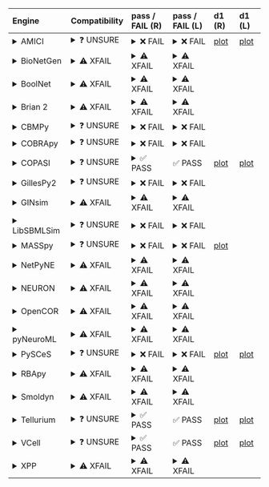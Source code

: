 | Engine                                                                                                                                     | Compatibility                                                                                                                                                                                                       | pass / FAIL (R)                                                                                                                                                                                                                                                                                                                                                                                                                                                                                                                                                                                                                                                                                                                                                                                                                                                                                                                                        | pass / FAIL (L)                                                                                                                                                                                                                                                                                                                                                                          | d1 (R)                                                                  | d1 (L)                                                                 |
| :----------------------------------------------------------------------------------------------------------------------------------------- | :------------------------------------------------------------------------------------------------------------------------------------------------------------------------------------------------------------------ | :----------------------------------------------------------------------------------------------------------------------------------------------------------------------------------------------------------------------------------------------------------------------------------------------------------------------------------------------------------------------------------------------------------------------------------------------------------------------------------------------------------------------------------------------------------------------------------------------------------------------------------------------------------------------------------------------------------------------------------------------------------------------------------------------------------------------------------------------------------------------------------------------------------------------------------------------------- | :--------------------------------------------------------------------------------------------------------------------------------------------------------------------------------------------------------------------------------------------------------------------------------------------------------------------------------------------------------------------------------------- | :---------------------------------------------------------------------- | :--------------------------------------------------------------------- |
| <details><summary>AMICI</summary>https://docs.biosimulators.org/Biosimulators_AMICI/<br></details>                                         | <details><summary>&#10067; UNSURE</summary>The file extensions ('xml', 'sedml') suggest the input file types may not be compatibe with AMICI.<br><br>SBML and SED-ML are compatible with AMICI.</details>           | <details><summary>&#10060; FAIL</summary><a href="https://api.biosimulations.org/runs/675999409fa297efdca4d2a4">view</a><br><a href="https://api.biosimulations.org/results/675999409fa297efdca4d2a4/download">download</a><br><a href="https://api.biosimulations.org/logs/675999409fa297efdca4d2a4?includeOutput=true">logs</a><br><br>ERROR MESSAGE:<br>lambda \* (phik - n) / taun<br><br>ERROR TYPE:<br>CombineArchiveExecutionError</details>                                                                                                                                                                                                                                                                                                                                                                                                                                                                                                    | <details><summary>&#10060; FAIL</summary>ERROR MESSAGE:<br>lambda \* (phik - n) / taun<br><br>ERROR TYPE:<br>CombineArchiveExecutionError</details>                                                                                                                                                                                                                                      | <a href="d1_plots_remote\amici_autogen_plot_for_task1.pdf">plot</a>     | <a href="d1_plots_local\amici_autogen_plot_for_task1.pdf">plot</a>     |
| <details><summary>BioNetGen</summary>https://docs.biosimulators.org/Biosimulators_BioNetGen/<br></details>                                 | <details><summary>&#9888; XFAIL</summary>EXPECTED FAIL<br><br>Only BNGL, SED-ML are compatible with BioNetGen.</details>                                                                                            | <details><summary>&#9888; XFAIL</summary>EXPECTED FAIL<br><br><a href="https://api.biosimulations.org/runs/675999449fa297efdca4d2a7">view</a><br><a href="https://api.biosimulations.org/results/675999449fa297efdca4d2a7/download">download</a><br><a href="https://api.biosimulations.org/logs/675999449fa297efdca4d2a7?includeOutput=true">logs</a><br><br>ERROR MESSAGE:<br>`/root/archive.omex` is not a valid COMBINE/OMEX archive.<br> - The SED-ML file at location `./BIOMD0000000138_url.sedml` is invalid.<br> - Simulation `auto_ten_seconds` is invalid.<br> - Algorithm has an invalid KiSAO id `KISAO_0000694`.<br><br>ERROR TYPE:<br>ValueError</details>                                                                                                                                                                                                                                                                              | <details><summary>&#9888; XFAIL</summary>EXPECTED FAIL<br><br>ERROR MESSAGE:<br>`/root/in/BIOMD0000000138_url.omex` is not a valid COMBINE/OMEX archive.<br> - The SED-ML file at location `./BIOMD0000000138_url.sedml` is invalid.<br> - Simulation `auto_ten_seconds` is invalid.<br> - Algorithm has an invalid KiSAO id `KISAO_0000694`.<br><br>ERROR TYPE:<br>ValueError</details> |                                                                         |                                                                        |
| <details><summary>BoolNet</summary>https://docs.biosimulators.org/Biosimulators_BoolNet/<br></details>                                     | <details><summary>&#9888; XFAIL</summary>EXPECTED FAIL<br><br>Only SBML-qual, SED-ML are compatible with BoolNet.</details>                                                                                         | <details><summary>&#9888; XFAIL</summary>EXPECTED FAIL<br><br><a href="https://api.biosimulations.org/runs/67599946c3054f763d58583c">view</a><br><a href="https://api.biosimulations.org/results/67599946c3054f763d58583c/download">download</a><br><a href="https://api.biosimulations.org/logs/67599946c3054f763d58583c?includeOutput=true">logs</a><br><br>ERROR MESSAGE:<br>`/root/archive.omex` is not a valid COMBINE/OMEX archive.<br> - The SED-ML file at location `./BIOMD0000000138_url.sedml` is invalid.<br> - Simulation `auto_ten_seconds` is invalid.<br> - Algorithm has an invalid KiSAO id `KISAO_0000694`.<br><br>ERROR TYPE:<br>ValueError</details>                                                                                                                                                                                                                                                                              | <details><summary>&#9888; XFAIL</summary>EXPECTED FAIL<br><br>ERROR MESSAGE:<br>`/root/in/BIOMD0000000138_url.omex` is not a valid COMBINE/OMEX archive.<br> - The SED-ML file at location `./BIOMD0000000138_url.sedml` is invalid.<br> - Simulation `auto_ten_seconds` is invalid.<br> - Algorithm has an invalid KiSAO id `KISAO_0000694`.<br><br>ERROR TYPE:<br>ValueError</details> |                                                                         |                                                                        |
| <details><summary>Brian 2</summary>https://docs.biosimulators.org/Biosimulators_pyNeuroML/<br></details>                                   | <details><summary>&#9888; XFAIL</summary>EXPECTED FAIL<br><br>Only NeuroML, SED-ML are compatible with Brian 2.</details>                                                                                           | <details><summary>&#9888; XFAIL</summary>EXPECTED FAIL<br><br><a href="https://api.biosimulations.org/runs/67599942c3054f763d585837">view</a><br><a href="https://api.biosimulations.org/results/67599942c3054f763d585837/download">download</a><br><a href="https://api.biosimulations.org/logs/67599942c3054f763d585837?includeOutput=true">logs</a><br><br>ERROR MESSAGE:<br>No module named 'libsbml'<br><br>ERROR TYPE:<br>ModuleNotFoundError</details>                                                                                                                                                                                                                                                                                                                                                                                                                                                                                          | <details><summary>&#9888; XFAIL</summary>EXPECTED FAIL<br><br>ERROR MESSAGE:<br>No module named 'libsbml'<br><br>ERROR TYPE:<br>ModuleNotFoundError</details>                                                                                                                                                                                                                            |                                                                         |                                                                        |
| <details><summary>CBMPy</summary>https://docs.biosimulators.org/Biosimulators_CBMPy/<br></details>                                         | <details><summary>&#10067; UNSURE</summary>The file extensions ('xml', 'sedml') suggest the input file types may not be compatibe with CBMPy.<br><br>SBML and SED-ML are compatible with CBMPy.</details>           | <details><summary>&#10060; FAIL</summary><a href="https://api.biosimulations.org/runs/67599947707aa64104620c8f">view</a><br><a href="https://api.biosimulations.org/results/67599947707aa64104620c8f/download">download</a><br><a href="https://api.biosimulations.org/logs/67599947707aa64104620c8f?includeOutput=true">logs</a><br><br>ERROR MESSAGE:<br>`/root/archive.omex` is not a valid COMBINE/OMEX archive.<br> - The SED-ML file at location `./BIOMD0000000138_url.sedml` is invalid.<br> - Simulation `auto_ten_seconds` is invalid.<br> - Algorithm has an invalid KiSAO id `KISAO_0000694`.<br><br>ERROR TYPE:<br>ValueError</details>                                                                                                                                                                                                                                                                                                   | <details><summary>&#10060; FAIL</summary>ERROR MESSAGE:<br>`/root/in/BIOMD0000000138_url.omex` is not a valid COMBINE/OMEX archive.<br> - The SED-ML file at location `./BIOMD0000000138_url.sedml` is invalid.<br> - Simulation `auto_ten_seconds` is invalid.<br> - Algorithm has an invalid KiSAO id `KISAO_0000694`.<br><br>ERROR TYPE:<br>ValueError</details>                      |                                                                         |                                                                        |
| <details><summary>COBRApy</summary>https://docs.biosimulators.org/Biosimulators_COBRApy/<br>Only allows steady state simulations</details> | <details><summary>&#10067; UNSURE</summary>The file extensions ('xml', 'sedml') suggest the input file types may not be compatibe with COBRApy.<br><br>SBML and SED-ML are compatible with COBRApy.</details>       | <details><summary>&#10060; FAIL</summary><a href="https://api.biosimulations.org/runs/675999499fa297efdca4d2ae">view</a><br><a href="https://api.biosimulations.org/results/675999499fa297efdca4d2ae/download">download</a><br><a href="https://api.biosimulations.org/logs/675999499fa297efdca4d2ae?includeOutput=true">logs</a><br><br>ERROR MESSAGE:<br>`/root/archive.omex` is not a valid COMBINE/OMEX archive.<br> - The SED-ML file at location `./BIOMD0000000138_url.sedml` is invalid.<br> - Simulation `auto_ten_seconds` is invalid.<br> - Algorithm has an invalid KiSAO id `KISAO_0000694`.<br><br>ERROR TYPE:<br>ValueError</details>                                                                                                                                                                                                                                                                                                   | <details><summary>&#10060; FAIL</summary>ERROR MESSAGE:<br>`/root/in/BIOMD0000000138_url.omex` is not a valid COMBINE/OMEX archive.<br> - The SED-ML file at location `./BIOMD0000000138_url.sedml` is invalid.<br> - Simulation `auto_ten_seconds` is invalid.<br> - Algorithm has an invalid KiSAO id `KISAO_0000694`.<br><br>ERROR TYPE:<br>ValueError</details>                      |                                                                         |                                                                        |
| <details><summary>COPASI</summary>https://docs.biosimulators.org/Biosimulators_COPASI/<br></details>                                       | <details><summary>&#10067; UNSURE</summary>The file extensions ('xml', 'sedml') suggest the input file types may not be compatibe with COPASI.<br><br>SBML and SED-ML are compatible with COPASI.</details>         | <details><summary>&#9989; PASS</summary><a href="https://api.biosimulations.org/runs/6759994cc3054f763d58583f">view</a><br><a href="https://api.biosimulations.org/results/6759994cc3054f763d58583f/download">download</a><br><a href="https://api.biosimulations.org/logs/6759994cc3054f763d58583f?includeOutput=true">logs</a><br><br></details>                                                                                                                                                                                                                                                                                                                                                                                                                                                                                                                                                                                                     | &#9989; PASS                                                                                                                                                                                                                                                                                                                                                                             | <a href="d1_plots_remote\copasi_autogen_plot_for_task1.pdf">plot</a>    | <a href="d1_plots_local\copasi_autogen_plot_for_task1.pdf">plot</a>    |
| <details><summary>GillesPy2</summary>https://docs.biosimulators.org/Biosimulators_GillesPy2/<br></details>                                 | <details><summary>&#10067; UNSURE</summary>The file extensions ('xml', 'sedml') suggest the input file types may not be compatibe with GillesPy2.<br><br>SBML and SED-ML are compatible with GillesPy2.</details>   | <details><summary>&#10060; FAIL</summary><a href="https://api.biosimulations.org/runs/6759994e9fa297efdca4d2b6">view</a><br><a href="https://api.biosimulations.org/results/6759994e9fa297efdca4d2b6/download">download</a><br><a href="https://api.biosimulations.org/logs/6759994e9fa297efdca4d2b6?includeOutput=true">logs</a><br><br>ERROR MESSAGE:<br>`/root/archive.omex` is not a valid COMBINE/OMEX archive.<br> - The SED-ML file at location `./BIOMD0000000138_url.sedml` is invalid.<br> - Simulation `auto_ten_seconds` is invalid.<br> - Algorithm has an invalid KiSAO id `KISAO_0000694`.<br><br>ERROR TYPE:<br>ValueError</details>                                                                                                                                                                                                                                                                                                   | <details><summary>&#10060; FAIL</summary>ERROR MESSAGE:<br>`/root/in/BIOMD0000000138_url.omex` is not a valid COMBINE/OMEX archive.<br> - The SED-ML file at location `./BIOMD0000000138_url.sedml` is invalid.<br> - Simulation `auto_ten_seconds` is invalid.<br> - Algorithm has an invalid KiSAO id `KISAO_0000694`.<br><br>ERROR TYPE:<br>ValueError</details>                      |                                                                         |                                                                        |
| <details><summary>GINsim</summary>https://docs.biosimulators.org/Biosimulators_GINsim/<br></details>                                       | <details><summary>&#9888; XFAIL</summary>EXPECTED FAIL<br><br>Only SBML-qual, SED-ML are compatible with GINsim.</details>                                                                                          | <details><summary>&#9888; XFAIL</summary>EXPECTED FAIL<br><br><a href="https://api.biosimulations.org/runs/6759994fc3054f763d585849">view</a><br><a href="https://api.biosimulations.org/results/6759994fc3054f763d585849/download">download</a><br><a href="https://api.biosimulations.org/logs/6759994fc3054f763d585849?includeOutput=true">logs</a><br><br>ERROR MESSAGE:<br>`/root/archive.omex` is not a valid COMBINE/OMEX archive.<br> - The SED-ML file at location `./BIOMD0000000138_url.sedml` is invalid.<br> - Simulation `auto_ten_seconds` is invalid.<br> - Algorithm has an invalid KiSAO id `KISAO_0000694`.<br><br>ERROR TYPE:<br>ValueError</details>                                                                                                                                                                                                                                                                              | <details><summary>&#9888; XFAIL</summary>EXPECTED FAIL<br><br>ERROR MESSAGE:<br>`/root/in/BIOMD0000000138_url.omex` is not a valid COMBINE/OMEX archive.<br> - The SED-ML file at location `./BIOMD0000000138_url.sedml` is invalid.<br> - Simulation `auto_ten_seconds` is invalid.<br> - Algorithm has an invalid KiSAO id `KISAO_0000694`.<br><br>ERROR TYPE:<br>ValueError</details> |                                                                         |                                                                        |
| <details><summary>LibSBMLSim</summary>https://docs.biosimulators.org/Biosimulators_LibSBMLSim/<br></details>                               | <details><summary>&#10067; UNSURE</summary>The file extensions ('xml', 'sedml') suggest the input file types may not be compatibe with LibSBMLSim.<br><br>SBML and SED-ML are compatible with LibSBMLSim.</details> | <details><summary>&#10060; FAIL</summary><a href="https://api.biosimulations.org/runs/67599951c3054f763d58584c">view</a><br><a href="https://api.biosimulations.org/results/67599951c3054f763d58584c/download">download</a><br><a href="https://api.biosimulations.org/logs/67599951c3054f763d58584c?includeOutput=true">logs</a><br><br>ERROR MESSAGE:<br>`/root/archive.omex` is not a valid COMBINE/OMEX archive.<br> - The SED-ML file at location `./BIOMD0000000138_url.sedml` is invalid.<br> - Simulation `auto_ten_seconds` is invalid.<br> - Algorithm has an invalid KiSAO id `KISAO_0000694`.<br><br>ERROR TYPE:<br>ValueError</details>                                                                                                                                                                                                                                                                                                   | <details><summary>&#10060; FAIL</summary>ERROR MESSAGE:<br>`/root/in/BIOMD0000000138_url.omex` is not a valid COMBINE/OMEX archive.<br> - The SED-ML file at location `./BIOMD0000000138_url.sedml` is invalid.<br> - Simulation `auto_ten_seconds` is invalid.<br> - Algorithm has an invalid KiSAO id `KISAO_0000694`.<br><br>ERROR TYPE:<br>ValueError</details>                      |                                                                         |                                                                        |
| <details><summary>MASSpy</summary>https://docs.biosimulators.org/Biosimulators_MASSpy/<br></details>                                       | <details><summary>&#10067; UNSURE</summary>The file extensions ('xml', 'sedml') suggest the input file types may not be compatibe with MASSpy.<br><br>SBML and SED-ML are compatible with MASSpy.</details>         | <details><summary>&#10060; FAIL</summary><a href="https://api.biosimulations.org/runs/675999539fa297efdca4d2c4">view</a><br><a href="https://api.biosimulations.org/results/675999539fa297efdca4d2c4/download">download</a><br><a href="https://api.biosimulations.org/logs/675999539fa297efdca4d2c4?includeOutput=true">logs</a><br><br>ERROR MESSAGE:<br>The COMBINE/OMEX did not execute successfully:<br><br> The SED document did not execute successfully:<br> <br> Something went wrong reading the SBML model. Most likely the SBML model is not valid. Please check that your model is valid using the `mass.io.sbml.validate_sbml_model` function or via the online validator at http://sbml.org/validator .<br> `(model, errors) = validate_sbml_model(filename)`<br> If the model is valid and cannot be read please open an issue at https://github.com/SBRG/masspy/issues .<br><br>ERROR TYPE:<br>CombineArchiveExecutionError</details> | <details><summary>&#10060; FAIL</summary>ERROR MESSAGE:<br>`/root/in/BIOMD0000000138_url.omex` is not a valid COMBINE/OMEX archive.<br> - The SED-ML file at location `./BIOMD0000000138_url.sedml` is invalid.<br> - Simulation `auto_ten_seconds` is invalid.<br> - Algorithm has an invalid KiSAO id `KISAO_0000694`.<br><br>ERROR TYPE:<br>ValueError</details>                      | <a href="d1_plots_remote\masspy_autogen_plot_for_task1.pdf">plot</a>    |                                                                        |
| <details><summary>NetPyNE</summary>https://docs.biosimulators.org/Biosimulators_pyNeuroML/<br></details>                                   | <details><summary>&#9888; XFAIL</summary>EXPECTED FAIL<br><br>Only NeuroML, SED-ML are compatible with NetPyNE.</details>                                                                                           | <details><summary>&#9888; XFAIL</summary>EXPECTED FAIL<br><br><a href="https://api.biosimulations.org/runs/67599955c3054f763d585861">view</a><br><a href="https://api.biosimulations.org/results/67599955c3054f763d585861/download">download</a><br><a href="https://api.biosimulations.org/logs/67599955c3054f763d585861?includeOutput=true">logs</a><br><br>ERROR MESSAGE:<br>No module named 'libsbml'<br><br>ERROR TYPE:<br>ModuleNotFoundError</details>                                                                                                                                                                                                                                                                                                                                                                                                                                                                                          | <details><summary>&#9888; XFAIL</summary>EXPECTED FAIL<br><br>ERROR MESSAGE:<br>No module named 'libsbml'<br><br>ERROR TYPE:<br>ModuleNotFoundError</details>                                                                                                                                                                                                                            |                                                                         |                                                                        |
| <details><summary>NEURON</summary>https://docs.biosimulators.org/Biosimulators_pyNeuroML/<br></details>                                    | <details><summary>&#9888; XFAIL</summary>EXPECTED FAIL<br><br>Only NeuroML, SED-ML are compatible with NEURON.</details>                                                                                            | <details><summary>&#9888; XFAIL</summary>EXPECTED FAIL<br><br><a href="https://api.biosimulations.org/runs/67599956707aa64104620cab">view</a><br><a href="https://api.biosimulations.org/results/67599956707aa64104620cab/download">download</a><br><a href="https://api.biosimulations.org/logs/67599956707aa64104620cab?includeOutput=true">logs</a><br><br>ERROR MESSAGE:<br>No module named 'libsbml'<br><br>ERROR TYPE:<br>ModuleNotFoundError</details>                                                                                                                                                                                                                                                                                                                                                                                                                                                                                          | <details><summary>&#9888; XFAIL</summary>EXPECTED FAIL<br><br>ERROR MESSAGE:<br>No module named 'libsbml'<br><br>ERROR TYPE:<br>ModuleNotFoundError</details>                                                                                                                                                                                                                            |                                                                         |                                                                        |
| <details><summary>OpenCOR</summary>https://docs.biosimulators.org/Biosimulators_OpenCOR/<br></details>                                     | <details><summary>&#9888; XFAIL</summary>EXPECTED FAIL<br><br>Only CellML, SED-ML are compatible with OpenCOR.</details>                                                                                            | <details><summary>&#9888; XFAIL</summary>EXPECTED FAIL<br><br><a href="https://api.biosimulations.org/runs/67599958c3054f763d585873">view</a><br><a href="https://api.biosimulations.org/results/67599958c3054f763d585873/download">download</a><br><a href="https://api.biosimulations.org/logs/67599958c3054f763d585873?includeOutput=true">logs</a><br><br>ERROR MESSAGE:<br>No module named 'libsbml'<br><br>ERROR TYPE:<br>ModuleNotFoundError</details>                                                                                                                                                                                                                                                                                                                                                                                                                                                                                          | <details><summary>&#9888; XFAIL</summary>EXPECTED FAIL<br><br>ERROR MESSAGE:<br>No module named 'libsbml'<br><br>ERROR TYPE:<br>ModuleNotFoundError</details>                                                                                                                                                                                                                            |                                                                         |                                                                        |
| <details><summary>pyNeuroML</summary>https://docs.biosimulators.org/Biosimulators_pyNeuroML/<br></details>                                 | <details><summary>&#9888; XFAIL</summary>EXPECTED FAIL<br><br>Only NeuroML, SED-ML are compatible with pyNeuroML.</details>                                                                                         | <details><summary>&#9888; XFAIL</summary>EXPECTED FAIL<br><br><a href="https://api.biosimulations.org/runs/67599959c3054f763d585886">view</a><br><a href="https://api.biosimulations.org/results/67599959c3054f763d585886/download">download</a><br><a href="https://api.biosimulations.org/logs/67599959c3054f763d585886?includeOutput=true">logs</a><br><br>ERROR MESSAGE:<br>No module named 'libsbml'<br><br>ERROR TYPE:<br>ModuleNotFoundError</details>                                                                                                                                                                                                                                                                                                                                                                                                                                                                                          | <details><summary>&#9888; XFAIL</summary>EXPECTED FAIL<br><br>ERROR MESSAGE:<br>No module named 'libsbml'<br><br>ERROR TYPE:<br>ModuleNotFoundError</details>                                                                                                                                                                                                                            |                                                                         |                                                                        |
| <details><summary>PySCeS</summary>https://docs.biosimulators.org/Biosimulators_PySCeS/<br></details>                                       | <details><summary>&#10067; UNSURE</summary>The file extensions ('xml', 'sedml') suggest the input file types may not be compatibe with PySCeS.<br><br>SBML and SED-ML are compatible with PySCeS.</details>         | <details><summary>&#10060; FAIL</summary><a href="https://api.biosimulations.org/runs/6759995bc3054f763d58588c">view</a><br><a href="https://api.biosimulations.org/results/6759995bc3054f763d58588c/download">download</a><br><a href="https://api.biosimulations.org/logs/6759995bc3054f763d58588c?includeOutput=true">logs</a><br><br>ERROR MESSAGE:<br>The COMBINE/OMEX did not execute successfully:<br><br> The SED document did not execute successfully:<br> <br> class 'AttributeError':'PysMod' object has no attribute 'lambda'<br><br>ERROR TYPE:<br>CombineArchiveExecutionError</details>                                                                                                                                                                                                                                                                                                                                                | <details><summary>&#10060; FAIL</summary>ERROR MESSAGE:<br>The COMBINE/OMEX did not execute successfully:<br><br> The SED document did not execute successfully:<br> <br> class 'AttributeError':'PysMod' object has no attribute 'lambda'<br><br>ERROR TYPE:<br>CombineArchiveExecutionError</details>                                                                                  | <a href="d1_plots_remote\pysces_autogen_plot_for_task1.pdf">plot</a>    | <a href="d1_plots_local\pysces_autogen_plot_for_task1.pdf">plot</a>    |
| <details><summary>RBApy</summary>https://docs.biosimulators.org/Biosimulators_RBApy/<br></details>                                         | <details><summary>&#9888; XFAIL</summary>EXPECTED FAIL<br><br>Only RBApy, SED-ML are compatible with RBApy.</details>                                                                                               | <details><summary>&#9888; XFAIL</summary>EXPECTED FAIL<br><br><a href="https://api.biosimulations.org/runs/6759995d9fa297efdca4d2f7">view</a><br><a href="https://api.biosimulations.org/results/6759995d9fa297efdca4d2f7/download">download</a><br><a href="https://api.biosimulations.org/logs/6759995d9fa297efdca4d2f7?includeOutput=true">logs</a><br><br>ERROR MESSAGE:<br>`/root/archive.omex` is not a valid COMBINE/OMEX archive.<br> - The SED-ML file at location `./BIOMD0000000138_url.sedml` is invalid.<br> - Simulation `auto_ten_seconds` is invalid.<br> - Algorithm has an invalid KiSAO id `KISAO_0000694`.<br><br>ERROR TYPE:<br>ValueError</details>                                                                                                                                                                                                                                                                              | <details><summary>&#9888; XFAIL</summary>EXPECTED FAIL<br><br>ERROR MESSAGE:<br>`/root/in/BIOMD0000000138_url.omex` is not a valid COMBINE/OMEX archive.<br> - The SED-ML file at location `./BIOMD0000000138_url.sedml` is invalid.<br> - Simulation `auto_ten_seconds` is invalid.<br> - Algorithm has an invalid KiSAO id `KISAO_0000694`.<br><br>ERROR TYPE:<br>ValueError</details> |                                                                         |                                                                        |
| <details><summary>Smoldyn</summary>https://smoldyn.readthedocs.io/en/latest/python/api.html#sed-ml-combine-biosimulators-api<br></details> | <details><summary>&#9888; XFAIL</summary>EXPECTED FAIL<br><br>Only Smoldyn, SED-ML are compatible with Smoldyn.</details>                                                                                           | <details><summary>&#9888; XFAIL</summary>EXPECTED FAIL<br><br><a href="https://api.biosimulations.org/runs/6759995f707aa64104620cd9">view</a><br><a href="https://api.biosimulations.org/results/6759995f707aa64104620cd9/download">download</a><br><a href="https://api.biosimulations.org/logs/6759995f707aa64104620cd9?includeOutput=true">logs</a><br><br>ERROR MESSAGE:<br>No module named 'libsbml'<br><br>ERROR TYPE:<br>ModuleNotFoundError</details>                                                                                                                                                                                                                                                                                                                                                                                                                                                                                          | <details><summary>&#9888; XFAIL</summary>EXPECTED FAIL<br><br>ERROR MESSAGE:<br>Error unknown. The log.yml containing error information was not found.<br><br></details>                                                                                                                                                                                                                 |                                                                         |                                                                        |
| <details><summary>Tellurium</summary>https://docs.biosimulators.org/Biosimulators_tellurium/<br></details>                                 | <details><summary>&#10067; UNSURE</summary>The file extensions ('xml', 'sedml') suggest the input file types may not be compatibe with Tellurium.<br><br>SBML and SED-ML are compatible with Tellurium.</details>   | <details><summary>&#9989; PASS</summary><a href="https://api.biosimulations.org/runs/67599961707aa64104620ce4">view</a><br><a href="https://api.biosimulations.org/results/67599961707aa64104620ce4/download">download</a><br><a href="https://api.biosimulations.org/logs/67599961707aa64104620ce4?includeOutput=true">logs</a><br><br></details>                                                                                                                                                                                                                                                                                                                                                                                                                                                                                                                                                                                                     | &#9989; PASS                                                                                                                                                                                                                                                                                                                                                                             | <a href="d1_plots_remote\tellurium_autogen_plot_for_task1.pdf">plot</a> | <a href="d1_plots_local\tellurium_autogen_plot_for_task1.pdf">plot</a> |
| <details><summary>VCell</summary>https://github.com/virtualcell/vcell<br></details>                                                        | <details><summary>&#10067; UNSURE</summary>The file extensions ('xml', 'sedml') suggest the input file types may not be compatibe with VCell.<br><br>SBML, SED-ML and BNGL are compatible with VCell.</details>     | <details><summary>&#9989; PASS</summary><a href="https://api.biosimulations.org/runs/67599964707aa64104620cf9">view</a><br><a href="https://api.biosimulations.org/results/67599964707aa64104620cf9/download">download</a><br><a href="https://api.biosimulations.org/logs/67599964707aa64104620cf9?includeOutput=true">logs</a><br><br></details>                                                                                                                                                                                                                                                                                                                                                                                                                                                                                                                                                                                                     | &#9989; PASS                                                                                                                                                                                                                                                                                                                                                                             | <a href="d1_plots_remote\vcell_autogen_plot_for_task1.pdf">plot</a>     | <a href="d1_plots_local\vcell_autogen_plot_for_task1.pdf">plot</a>     |
| <details><summary>XPP</summary>https://docs.biosimulators.org/Biosimulators_XPP/<br></details>                                             | <details><summary>&#9888; XFAIL</summary>EXPECTED FAIL<br><br>Only XPP, SED-ML are compatible with XPP.</details>                                                                                                   | <details><summary>&#9888; XFAIL</summary>EXPECTED FAIL<br><br><a href="https://api.biosimulations.org/runs/67599966707aa64104620d00">view</a><br><a href="https://api.biosimulations.org/results/67599966707aa64104620d00/download">download</a><br><a href="https://api.biosimulations.org/logs/67599966707aa64104620d00?includeOutput=true">logs</a><br><br>ERROR MESSAGE:<br>No module named 'libsbml'<br><br>ERROR TYPE:<br>ModuleNotFoundError</details>                                                                                                                                                                                                                                                                                                                                                                                                                                                                                          | <details><summary>&#9888; XFAIL</summary>EXPECTED FAIL<br><br>ERROR MESSAGE:<br>No module named 'libsbml'<br><br>ERROR TYPE:<br>ModuleNotFoundError</details>                                                                                                                                                                                                                            |                                                                         |                                                                        |
